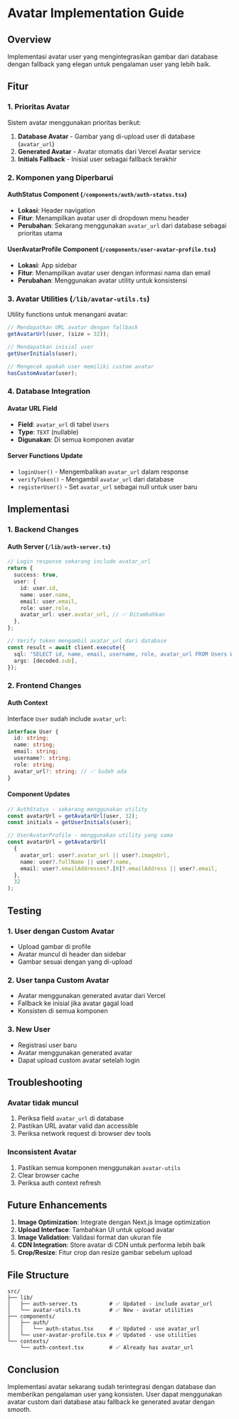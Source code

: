 # Avatar Implementation Guide

## Overview

Implementasi avatar user yang mengintegrasikan gambar dari database dengan fallback yang elegan untuk pengalaman user yang lebih baik.

## Fitur

### 1. Prioritas Avatar

Sistem avatar menggunakan prioritas berikut:

1. **Database Avatar** - Gambar yang di-upload user di database (`avatar_url`)
2. **Generated Avatar** - Avatar otomatis dari Vercel Avatar service
3. **Initials Fallback** - Inisial user sebagai fallback terakhir

### 2. Komponen yang Diperbarui

#### AuthStatus Component (`/components/auth/auth-status.tsx`)

- **Lokasi**: Header navigation
- **Fitur**: Menampilkan avatar user di dropdown menu header
- **Perubahan**: Sekarang menggunakan `avatar_url` dari database sebagai prioritas utama

#### UserAvatarProfile Component (`/components/user-avatar-profile.tsx`)

- **Lokasi**: App sidebar
- **Fitur**: Menampilkan avatar user dengan informasi nama dan email
- **Perubahan**: Menggunakan avatar utility untuk konsistensi

### 3. Avatar Utilities (`/lib/avatar-utils.ts`)

Utility functions untuk menangani avatar:

```typescript
// Mendapatkan URL avatar dengan fallback
getAvatarUrl(user, (size = 32));

// Mendapatkan inisial user
getUserInitials(user);

// Mengecek apakah user memiliki custom avatar
hasCustomAvatar(user);
```

### 4. Database Integration

#### Avatar URL Field

- **Field**: `avatar_url` di tabel `Users`
- **Type**: `TEXT` (nullable)
- **Digunakan**: Di semua komponen avatar

#### Server Functions Update

- `loginUser()` - Mengembalikan `avatar_url` dalam response
- `verifyToken()` - Mengambil `avatar_url` dari database
- `registerUser()` - Set `avatar_url` sebagai null untuk user baru

## Implementasi

### 1. Backend Changes

#### Auth Server (`/lib/auth-server.ts`)

```typescript
// Login response sekarang include avatar_url
return {
  success: true,
  user: {
    id: user.id,
    name: user.name,
    email: user.email,
    role: user.role,
    avatar_url: user.avatar_url, // ✅ Ditambahkan
  },
};

// Verify token mengambil avatar_url dari database
const result = await client.execute({
  sql: "SELECT id, name, email, username, role, avatar_url FROM Users WHERE id = ?",
  args: [decoded.sub],
});
```

### 2. Frontend Changes

#### Auth Context

Interface `User` sudah include `avatar_url`:

```typescript
interface User {
  id: string;
  name: string;
  email: string;
  username?: string;
  role: string;
  avatar_url?: string; // ✅ Sudah ada
}
```

#### Component Updates

```typescript
// AuthStatus - sekarang menggunakan utility
const avatarUrl = getAvatarUrl(user, 32);
const initials = getUserInitials(user);

// UserAvatarProfile - menggunakan utility yang sama
const avatarUrl = getAvatarUrl(
  {
    avatar_url: user?.avatar_url || user?.imageUrl,
    name: user?.fullName || user?.name,
    email: user?.emailAddresses?.[0]?.emailAddress || user?.email,
  },
  32
);
```

## Testing

### 1. User dengan Custom Avatar

- Upload gambar di profile
- Avatar muncul di header dan sidebar
- Gambar sesuai dengan yang di-upload

### 2. User tanpa Custom Avatar

- Avatar menggunakan generated avatar dari Vercel
- Fallback ke inisial jika avatar gagal load
- Konsisten di semua komponen

### 3. New User

- Registrasi user baru
- Avatar menggunakan generated avatar
- Dapat upload custom avatar setelah login

## Troubleshooting

### Avatar tidak muncul

1. Periksa field `avatar_url` di database
2. Pastikan URL avatar valid dan accessible
3. Periksa network request di browser dev tools

### Inconsistent Avatar

1. Pastikan semua komponen menggunakan `avatar-utils`
2. Clear browser cache
3. Periksa auth context refresh

## Future Enhancements

1. **Image Optimization**: Integrate dengan Next.js Image optimization
2. **Upload Interface**: Tambahkan UI untuk upload avatar
3. **Image Validation**: Validasi format dan ukuran file
4. **CDN Integration**: Store avatar di CDN untuk performa lebih baik
5. **Crop/Resize**: Fitur crop dan resize gambar sebelum upload

## File Structure

```
src/
├── lib/
│   ├── auth-server.ts          # ✅ Updated - include avatar_url
│   └── avatar-utils.ts         # ✅ New - avatar utilities
├── components/
│   ├── auth/
│   │   └── auth-status.tsx     # ✅ Updated - use avatar_url
│   └── user-avatar-profile.tsx # ✅ Updated - use utilities
└── contexts/
    └── auth-context.tsx        # ✅ Already has avatar_url
```

## Conclusion

Implementasi avatar sekarang sudah terintegrasi dengan database dan memberikan pengalaman user yang konsisten. User dapat menggunakan avatar custom dari database atau fallback ke generated avatar dengan smooth.
